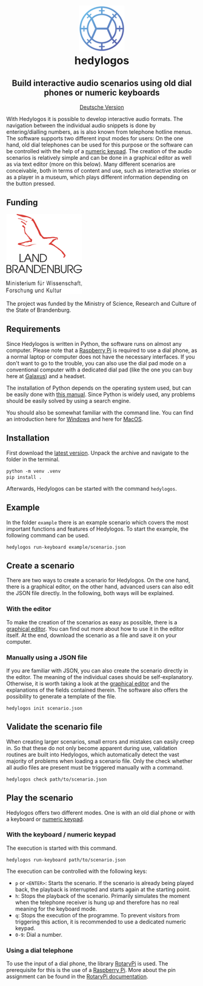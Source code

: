 <div align="center" style="border-bottom: none">
  <h1>
    <img src="misc/logo.png" width="120"/>
    <br>
    hedylogos
  </h1>
  <h2>Build interactive audio scenarios using old dial phones or numeric keyboards</h2>
  <p><a href="README-de.md">Deutsche Version</a></p>
</div>

With Hedylogos it is possible to develop interactive audio formats. The navigation between the individual audio snippets is done by entering/dialling numbers, as is also known from telephone hotline menus. The software supports two different input modes for users: On the one hand, old dial telephones can be used for this purpose or the software can be controlled with the help of a [numeric keypad](https://de.wikipedia.org/wiki/Ziffernblock). The creation of the audio scenarios is relatively simple and can be done in a graphical editor as well as via text editor (more on this below). Many different scenarios are conceivable, both in terms of content and use, such as interactive stories or as a player in a museum, which plays different information depending on the button pressed.

## Funding

<img alt="Logo des Ministeriums für Wissenschaft Forschung und Kultur des Landes Brandenburg" src="misc/mwfk.png" width="200" style="align:left"/>

The project was funded by the Ministry of Science, Research and Culture of the State of Brandenburg.


## Requirements

Since Hedylogos is written in Python, the software runs on almost any computer. Please note that a [Raspberry Pi](https://en.wikipedia.org/wiki/Raspberry_Pi) is required to use a dial phone, as a normal laptop or computer does not have the necessary interfaces. If you don't want to go to the trouble, you can also use the dial pad mode on a conventional computer with a dedicated dial pad (like the one you can buy here at [Galaxus](https://www.galaxus.de/de/s1/product/logilink-id0120-nummernblock-kabellos-tastatur-12817754)) and a headset.

The installation of Python depends on the operating system used, but can be easily done with [this manual](https://python.land/installing-python). Since Python is widely used, any problems should be easily solved by using a search engine.

You should also be somewhat familiar with the command line. You can find an introduction here for [Windows](https://www.makeuseof.com/tag/a-beginners-guide-to-the-windows-command-line/) and here for [MacOS](https://www.makeuseof.com/tag/beginners-guide-mac-terminal/).


## Installation

First download the [latest version](https://github.com/72nd/hedylogos/releases/latest). Unpack the archive and navigate to the folder in the terminal.

```
python -m venv .venv
pip install .
```

Afterwards, Hedylogos can be started with the command `hedylogos`.


## Example

In the folder `example` there is an example scenario which covers the most important functions and features of Hedylogos. To start the example, the following command can be used.

```
hedylogos run-keyboard example/scenario.json
```


## Create a scenario

There are two ways to create a scenario for Hedylogos. On the one hand, there is a graphical editor, on the other hand, advanced users can also edit the JSON file directly. In the following, both ways will be explained.


### With the editor

To make the creation of the scenarios as easy as possible, there is a [graphical editor](https://72nd.github.io/hedylogos/editor/). You can find out more about how to use it in the editor itself. At the end, download the scenario as a file and save it on your computer.


### Manually using a JSON file

If you are familiar with JSON, you can also create the scenario directly in the editor. The meaning of the individual cases should be self-explanatory. Otherwise, it is worth taking a look at the [graphical editor](https://72nd.github.io/hedylogos/editor/) and the explanations of the fields contained therein. The software also offers the possibility to generate a template of the file.

```
hedylogos init scenario.json
```

## Validate the scenario file

When creating larger scenarios, small errors and mistakes can easily creep in. So that these do not only become apparent during use, validation routines are built into Hedylogos, which automatically detect the vast majority of problems when loading a scenario file. Only the check whether all audio files are present must be triggered manually with a command.

```
hedylogos check path/to/scenario.json
```

## Play the scenario

Hedylogos offers two different modes. One is with an old dial phone or with a keyboard or [numeric keypad](https://de.wikipedia.org/wiki/Ziffernblock).


### With the keyboard / numeric keypad

The execution is started with this command.

```
hedylogos run-keyboard path/to/scenario.json
```

The execution can be controlled with the following keys:

- `p` or `<ENTER>`: Starts the scenario. If the scenario is already being played back, the playback is interrupted and starts again at the starting point.
- `h`: Stops the playback of the scenario. Primarily simulates the moment when the telephone receiver is hung up and therefore has no real meaning for the keyboard mode.
- `q`: Stops the execution of the programme. To prevent visitors from triggering this action, it is recommended to use a dedicated numeric keypad.
- `0-9`: Dial a number.


### Using a dial telephone

To use the input of a dial phone, the library [RotaryPi](https://pypi.org/project/rotarypi/) is used. The prerequisite for this is the use of a [Raspberry Pi](https://www.raspberrypi.org/). More about the pin assignment can be found in the [RotaryPi documentation](https://rotarypi.readthedocs.io/en/latest/).